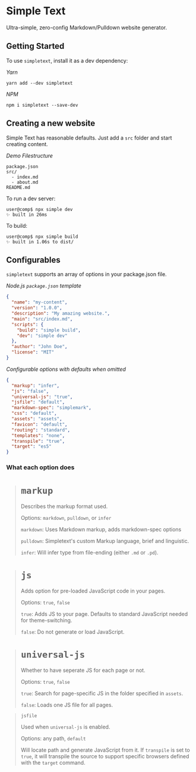 # Simple Text
Ultra-simple, zero-config Markdown/Pulldown website generator.

## Getting Started
To use `simpletext`, install it as a dev dependency:

*Yarn*
```
yarn add --dev simpletext
```

*NPM*
```
npm i simpletext --save-dev
```

## Creating a new website
Simple Text has reasonable defaults. Just add a `src` folder and start creating content.

*Demo Filestructure*
```
package.json
src/
  - index.md
  - about.md
README.md
```

To run a dev server:
```console
user@comp$ npx simple dev
✨ built in 26ms
```

To build:
```console
user@comp$ npx simple build
✨ built in 1.06s to dist/
```

## Configurables
`simpletext` supports an array of options in your package.json file.


*Node.js `package.json` template*
```json
{
  "name": "my-content",
  "version": "1.0.0",
  "description": "My amazing website.",
  "main": "src/index.md",
  "scripts": {
    "build": "simple build",
    "dev": "simple dev"
  },
  "author": "John Doe",
  "license": "MIT"
}
```

*Configurable options with defaults when omitted*
```json
{
  "markup": "infer",
  "js": "false",
  "universal-js": "true",
  "jsfile": "default",
  "markdown-spec": "simplemark",
  "css": "default",
  "assets": "assets",
  "favicon": "default",
  "routing": "standard",
  "templates": "none",
  "transpile": "true",
  "target": "es5"
}
```

### What each option does

> # `markup`
>
> Describes the markup format used.
>
> Options: `markdown`, `pulldown`, or `infer`
>
> `markdown`: Uses Markdown markup, adds markdown-spec options
>
> `pulldown`: Simpletext's custom Markup language, brief and linguistic.
>
> `infer`: Will infer type from file-ending (either `.md` or `.pd`).

> # `js`
>
> Adds option for pre-loaded JavaScript code in your pages.
>
> Options: `true`, `false`
>
> `true`: Adds JS to your page. Defaults to standard JavaScript needed for theme-switching.
>
> `false`: Do not generate or load JavaScript.

> # `universal-js`
>
> Whether to have seperate JS for each page or not.
>
> Options: `true`, `false`
>
> `true`: Search for page-specific JS in the folder specified in `assets`.
>
> `false`: Loads one JS file for all pages.

> `jsfile`
>
> Used when `universal-js` is enabled.
>
> Options: any path, `default`
>
> Will locate path and generate JavaScript from it. If `transpile` is set to `true`, it will transpile the source to support specific browsers defined with the `target` command.
